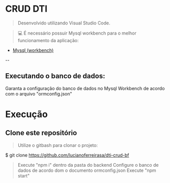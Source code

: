 #  CRUD DTI
> Desenvolvido utilizando Visual Studio Code.

> 💻 É necessário possuir Mysql workbench para o melhor funcionamento da aplicação:

- [Mysql (workbench)](https://dev.mysql.com/downloads/windows/installer/8.0.html) 

--

## Executando o banco de dados:
  Garanta a configuração do banco de dados no Mysql Workbench de acordo com o arquivo "ormconfig.json"
  
# Execução

## Clone este repositório

> Utilize o gitbash para clonar o projeto:

$ git clone https://github.com/lucianoferreirasa/dti-crud-bf

> Execute "npm i" dentro da pasta do backend
> Configure o banco de dados de acordo dom o documento ormconfig.json
> Execute "npm start"
